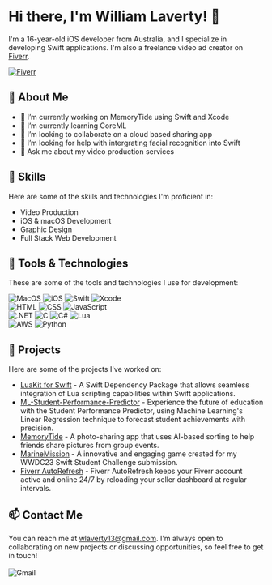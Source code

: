 # Hi there, I'm William Laverty! 👋

I'm a 16-year-old iOS developer from Australia, and I specialize in developing Swift applications. I'm also a freelance video ad creator on [Fiverr](https://www.fiverr.com/williamlaverty).

[![Fiverr](https://img.shields.io/badge/fiverr-1DBF73?style=for-the-badge&logo=fiverr&logoColor=white)](https://www.fiverr.com/williamlaverty)

## 🧐 About Me
- 🔭 I’m currently working on MemoryTide using Swift and Xcode
- 🌱 I’m currently learning CoreML
- 👯 I’m looking to collaborate on a cloud based sharing app
- 🤔 I’m looking for help with intergrating facial recognition into Swift
- 💬 Ask me about my video production services

## 🚀 Skills
Here are some of the skills and technologies I'm proficient in:

- Video Production
- iOS & macOS Development
- Graphic Design
- Full Stack Web Development

## 🔧 Tools & Technologies
These are some of the tools and technologies I use for development:

![MacOS](https://img.shields.io/badge/mac%20os-000000?style=for-the-badge&logo=apple&logoColor=white)
![iOS](https://img.shields.io/badge/iOS-000000?style=for-the-badge&logo=ios&logoColor=white)
![Swift](https://img.shields.io/badge/Swift-FA7343?style=for-the-badge&logo=swift&logoColor=white)
![Xcode](https://img.shields.io/badge/Xcode-007ACC?style=for-the-badge&logo=Xcode&logoColor=white)
</br>
![HTML](https://img.shields.io/badge/HTML5-E34F26?style=for-the-badge&logo=html5&logoColor=white)
![CSS](https://img.shields.io/badge/CSS3-1572B6?style=for-the-badge&logo=css3&logoColor=white)
![JavaScript](https://img.shields.io/badge/JavaScript-F7DF1E?style=for-the-badge&logo=javascript&logoColor=white)
</br>
![.NET](https://img.shields.io/badge/.NET-5C2D91?style=for-the-badge&logo=.net&logoColor=white)
![C](https://img.shields.io/badge/C-00599C?style=for-the-badge&logo=c&logoColor=white)
![C#](https://img.shields.io/badge/C%23-239120?style=for-the-badge&logo=c-sharp&logoColor=white)
![Lua](https://img.shields.io/badge/Lua-2C2D72?style=for-the-badge&logo=lua&logoColor=white)
</br>
![AWS](https://img.shields.io/badge/Amazon_AWS-FF9900?style=for-the-badge&logo=amazonaws&logoColor=white)
![Python](https://img.shields.io/badge/Python-14354C?style=for-the-badge&logo=python&logoColor=white)

## 🌟 Projects
Here are some of the projects I've worked on:

- [LuaKit for Swift](https://github.com/William-Laverty/LuaKit-for-Swift) - A Swift Dependency Package that allows seamless integration of Lua scripting capabilities within Swift applications.
- [ML-Student-Performance-Predictor](https://github.com/William-Laverty/ML-Student-Performance-Predictor) - Experience the future of education with the Student Performance Predictor, using Machine Learning's Linear Regression technique to forecast student achievements with precision.
- [MemoryTide](https://github.com/William-Laverty/MemoryTide) - A photo-sharing app that uses AI-based sorting to help friends share pictures from group events. 
- [MarineMission](https://github.com/William-Laverty/Marine-Mission-WWDC23) - A innovative and engaging game created for my WWDC23 Swift Student Challenge submission.
- [Fiverr AutoRefresh](https://github.com/William-Laverty/Fiverr-AutoRefresh) - Fiverr AutoRefresh keeps your Fiverr account active and online 24/7 by reloading your seller dashboard at regular intervals.

## 📫 Contact Me
You can reach me at wlaverty13@gmail.com. I'm always open to collaborating on new projects or discussing opportunities, so feel free to get in touch!
</br></br>
![Gmail](https://img.shields.io/badge/Gmail-D14836?style=for-the-badge&logo=gmail&logoColor=white)
